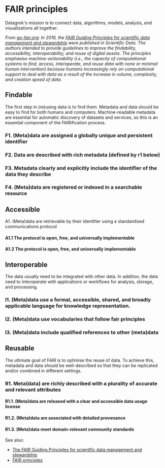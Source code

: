 <!-- TITLE: FAIR Principles -->

# FAIR principles

Datagrok's mission is to connect data, algorithms, models, analysis, and visualizations all together.

_From [go-fair.org](https://www.go-fair.org/fair-principles/): In 2016, the
[FAIR Guiding Principles for scientific data management and stewardship](https://www.nature.com/articles/sdata201618)
were published in Scientific Data. The authors intended to provide guidelines to improve the findability, accessibility,
interoperability, and reuse of digital assets. The principles emphasise machine-actionability
(i.e., the capacity of computational systems to find, access, interoperate, and reuse data with none or minimal human
intervention) because humans increasingly rely on computational support to deal with data as a result of the increase in
volume, complexity, and creation speed of data._

## Findable

The first step in (re)using data is to find them. Metadata and data should be easy to find for both humans and
computers. Machine-readable metadata are essential for automatic discovery of datasets and services, so this is an
essential component of the FAIRification process.

### F1. (Meta)data are assigned a globally unique and persistent identifier

### F2. Data are described with rich metadata (defined by r1 below)

### F3. Metadata clearly and explicitly include the identifier of the data they describe

### F4. (Meta)data are registered or indexed in a searchable resource

## Accessible

A1. (Meta)data are retrievable by their identifier using a standardised communications protocol

#### A1.1 The protocol is open, free, and universally implementable

#### A1.2 The protocol is open, free, and universally implementable

## Interoperable

The data usually need to be integrated with other data. In addition, the data need to interoperate with applications or
workflows for analysis, storage, and processing.

### I1. (Meta)data use a formal, accessible, shared, and broadly applicable language for knowledge representation.

### I2. (Meta)data use vocabularies that follow fair principles

### I3. (Meta)data include qualified references to other (meta)data

## Reusable

The ultimate goal of FAIR is to optimise the reuse of data. To achieve this, metadata and data should be well-described
so that they can be replicated and/or combined in different settings.

### R1. Meta(data) are richly described with a plurality of accurate and relevant attributes

#### R1.1. (Meta)data are released with a clear and accessible data usage license

#### R1.2. (Meta)data are associated with detailed provenance

#### R1.3. (Meta)data meet domain-relevant community standards

See also:

* [The FAIR Guiding Principles for scientific data management and stewardship](https://www.nature.com/articles/sdata201618)
* [FAIR principles](https://www.go-fair.org/fair-principles/)
